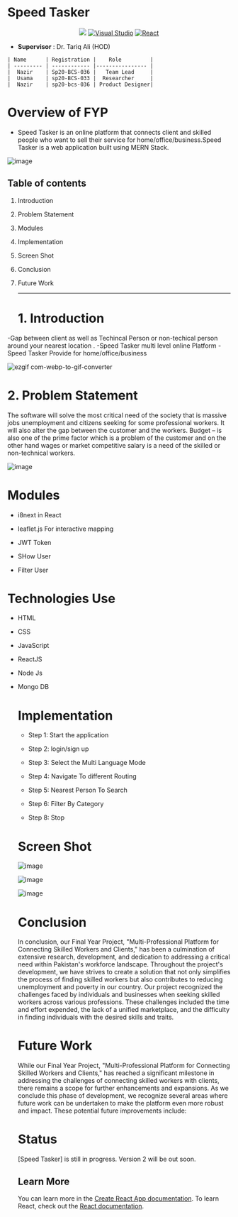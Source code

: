 # Speed Tasker

<div align="center">

  <a href="https://javascript.info/intro">![](https://badges.aleen42.com/src/javascript.svg)</a>
 [![Visual Studio](https://badges.aleen42.com/src/visual_studio_code.svg)](https://code.visualstudio.com/download)
[![React](https://badges.aleen42.com/src/react.svg)](https://react.dev/)
</div>


- <b>Supervisor</b> : Dr. Tariq Ali (HOD)
  
<!-- begin snippet: js hide: false console: true babel: null -->

<!-- language: lang-html -->

    | Name      | Registration |    Role         | 
    | --------- | ------------ |---------------- |
    |  Nazir    | Sp20-BCS-036 |   Team Lead     | 
    |  Usama    | sp20-BCS-033 |  Researcher     |
    |  Nazir    | sp20-bcs-036 | Product Designer|
    


# Overview of FYP 

- Speed Tasker is an online platform that connects client and skilled people who want to sell their service for home/office/business.Speed Tasker is a  web application built using MERN Stack.

![image](https://github.com/Nazir-Rizwan/Speed-Tasker/assets/91749601/fdcb214a-05e5-4e62-8daa-1b3b4142660e)

  

<!-- end snippet -->

## Table of contents
1. Introduction
2. Problem Statement
4. Modules
5. Implementation
6. Screen Shot 
7. Conclusion
8. Future Work

   ---------------------
   # 1. Introduction

-Gap between client as well as Techincal Person or non-techical person around your nearest location .
-Speed Tasker multi level online Platform 
-Speed Tasker Provide for home/office/business


![ezgif com-webp-to-gif-converter](https://github.com/Nazir-Rizwan/Speed-Tasker/assets/91749601/bedf72c6-895e-420a-9184-0fd09c56a55f)


   # 2. Problem Statement

The software will solve the most critical need of the society that is massive jobs unemployment and citizens seeking for some professional workers. It will also alter the gap between the customer and the workers. 
Budget – is also one of the prime factor which is a problem of the customer and on the other hand wages or market competitive salary is a need of the skilled or non-technical workers.



   ![image](https://github.com/Nazir-Rizwan/Speed-Tasker/assets/91749601/b18b604c-c83e-4ad8-8321-a452ae0cbecd)

 
<h1>Modules</h1>
<ul>
<li>i8next in React</li>
</ul>
<ul>
<li>leaflet.js For interactive mapping</li>
</ul><ul>
<li>JWT Token</li>
</ul><ul>
<li>SHow User</li>
  </ul>
  <ul>
  <li>Filter User </li>
  </ul>  
<h1>Technologies Use</h1>
<ul>
<li>HTML</li>
</ul>
<ul>
<li>CSS</li>
</ul><ul>
<li>JavaScript</li>
</ul><ul>
<li>ReactJS</li>
  </ul><ul>
  <li>Node Js </li>

  </ul><ul>
  <li>Mongo DB</li>
</ul>
<ul>








<h1>Implementation</h1>
<ul>
<li>Step 1: Start the application</li>
</ul>
<ul>
<li> Step 2: login/sign up</li>
</ul><ul>
<li>Step 3: Select the Multi Language Mode </li>
</ul><ul>
<li>Step 4: Navigate To different Routing </li>
  </ul><ul>
  <li>Step 5: Nearest Person To Search  </li>

  </ul><ul>
  <li>Step 6: Filter By Category</li>
</ul>

<ul>
  <li>Step 8: Stop</li>
</ul>


# Screen Shot


![image](https://github.com/Nazir-Rizwan/Speed-Tasker/assets/91749601/1b448b48-2ce5-468a-9fc3-9aa20ab9c562)

![image](https://github.com/Nazir-Rizwan/Speed-Tasker/assets/91749601/578ccdb5-dada-4918-b4d7-9cf388e12d96)

![image](https://github.com/Nazir-Rizwan/Speed-Tasker/assets/91749601/356c9808-e67d-4503-9f2a-356ff6be4628)


# Conclusion 
In conclusion, our Final Year Project, "Multi-Professional Platform for Connecting Skilled Workers and Clients," has been a culmination of extensive research, development, and dedication to addressing a critical need within Pakistan's workforce landscape. Throughout the project's development, we have strives to create a solution that not only simplifies the process of finding skilled workers but also contributes to reducing unemployment and poverty in our country. Our project recognized the challenges faced by individuals and businesses when seeking skilled workers across various professions. These challenges included the time and effort expended, the lack of a unified marketplace, and the difficulty in finding individuals with the desired skills and traits. 




# Future Work 
While our Final Year Project, "Multi-Professional Platform for Connecting Skilled Workers and Clients," has reached a significant milestone in addressing the challenges of connecting skilled workers with clients, there remains a scope for further enhancements and expansions.
As we conclude this phase of development, we recognize several areas where future work can be undertaken to make the platform even more robust and impact. These potential future improvements include:

  # Status
  [Speed Tasker] is still in progress. Version 2 will be out soon.

## Learn More

You can learn more in the [Create React App documentation](https://facebook.github.io/create-react-app/docs/getting-started).
To learn React, check out the [React documentation](https://reactjs.org/).










